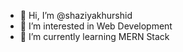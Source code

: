- 👋 Hi, I’m @shaziyakhurshid
- 👀 I’m interested in Web Development
- 🌱 I’m currently learning MERN Stack
  
  

<!---
shaziyakhurshid/shaziyakhurshid is a ✨ special ✨ repository because its `README.md` (this file) appears on your GitHub profile.
You can click the Preview link to take a look at your changes.
--->
